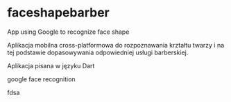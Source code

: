 # faceshapebarber

App using Google  to recognize face shape 

Aplikacja mobilna cross-platformowa do rozpoznawania krztałtu twarzy i na tej podstawie dopasowywania odpowiedniej usługi barberskiej.

Aplikacja pisana w języku Dart

google face recognition

fdsa

